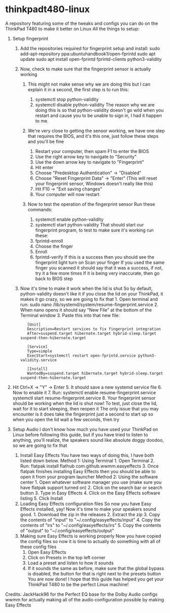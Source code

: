 # thinkpadt480-linux
A repository featuring some of the tweaks and configs you can do on the ThinkPad T480 to make it better on Linux
All the things to setup:
1. Setup fingerprint
	1. Add the repositories required for fingerprint setup and install:
		sudo add-apt-repository ppa:ubuntuhandbook1/open-fprintd
		sudo apt update
		sudo apt install open-fprintd fprintd-clients python3-validity
		
	2. Now, check to make sure that the fingerprint sensor is actually working
		1. This might not make sense why we are doing this but I can explain it in a second, the first step is to run this:
			1. systemctl stop python-validity
			2. systemctl disable python-validity
			The reason why we are doing this is so that python-validity doesn't go wild when you restart and cause you to be unable to sign in, I had it happen to me.
			
		2. We're very close to getting the sensor working, we have one step that requires the BIOS, and it's this one, just follow these steps and you'll be fine
			1. Restart your computer, then spam F1 to enter the BIOS
			2. Use the right arrow key to navigate to "Security"
			3. Use the down arrow key to navigate to "Fingerprint"
			4. Hit enter
			5. Choose "Predesktop Authentication" -> "Disabled"
			6. Choose "Reset Fingerprint Data" -> "Enter"
				(This will reset your fingerprint sensor, Windows doesn't really like this)
			7. Hit F10 -> "Exit saving changes"
			8. Your computer will now restart
			
		3. Now to test the operation of the fingerprint sensor
			Run these commands:
			1. systemctl enable python-validity
			2. systemctl start python-validity
			That should start our fingerprint program, to test to make sure it's working run these:
			1. fprintd-enroll
			2. Choose the finger
			3. Enroll
			4. fprintd-verify
			If this is a success then you should see the fingerprint light turn on
			Scan your finger
			If you used the same finger you scanned it should say that it was a success, if not, try it a few more times
			If it is being very inaccurate, then go back to BIOS step
			
	2. Now it's time to make it work when the lid is shut
		So by default, python-validity doesn't like it if you close the lid on your ThinkPad, it makes it go crazy, so we are going to fix that
			1. Open terminal and run:
				sudo nano /lib/systemd/system/resume-fingerprint.service
			2. When nano opens it should say "New File" at the bottom of the Terminal window
			3. Paste this into that new file:

              [Unit]
              Description=Restart services to fix fingerprint integration
              After=suspend.target hibernate.target hybrid-sleep.target suspend-then-hibernate.target

              [Service]
              Type=simple
              ExecStart=systemctl restart open-fprintd.service python3-validity.service

              [Install]
              WantedBy=suspend.target hibernate.target hybrid-sleep.target suspend-then-hibernate.target
      
  4. Hit Ctrl+X -> "Y" -> Enter
			5. It should save a new systemd service file
			6. Now to enable it
			7. Run: 
			systemctl enable resume-fingerprint.service
			systemctl start resume-fingerprint.service
			8. Your fingerprint sensor should be working when the lid is shut now! To test, just close the lid, wait for it to start sleeping, then reopen it
			The only issue that you may encounter is it does take the fingerprint just a second to start up so when you open the lid wait a few seconds, then try
			
2. Setup Audio
	I don't know how much you have used your ThinkPad on Linux before following this guide, but if you have tried to listen to anything, you'll realize,
	the speakers sound like absolute doggy doodoo, so we are going to fix that
	1. Install Easy Effects
		You have two ways of doing this, I have both listed down below.
			Method 1: Using Terminal
				1. Open Terminal
				2. Run:
				flatpak install flathub com.github.wwmm.easyeffects
				3. Once flatpak finishes installing Easy Effects then you should be able to open it from your program launcher
			Method 2: Using the software center
				1. Open whatever software manager you use (make sure you have flatpak support turned on)
				2. Click on the search bar or search button
				3. Type in Easy Effects
				4. Click on the Easy Effects software listing
				5. Click Install
	2. Loading Easy Effects configuration files
		So now you have Easy Effects installed, yay! Now it's time to make your speakers sound good.
			1. Download the zip in the releases
			2. Extract the zip
			3. Copy the contents of "input" to "~/.config/easyeffects/input"
			4. Copy the contents of "irs" to "~/.config/easyeffects/irs"
			5. Copy the contents of "output" to "~/.config/easyeffects/output"
	3. Making sure Easy Effects is working properly
		Now you have copied the config files so now it is time to actually do something with all of these config files
		1. Open Easy Effects
		2. Click on Presets in the top left corner
		3. Load a preset and listen to how it sounds
		4. If it sounds the same as before, make sure that the global bypass is disabled, the button for that is right next to the presets button
You are now done! I hope that this guide has helped you get your ThinkPad T480 to be the perfect Linux machine!

Credits:
JackHack96 for the Perfect EQ base for the Dolby Audio configs
wwmm for actually making all of the audio configuration possible by making Easy Effects
